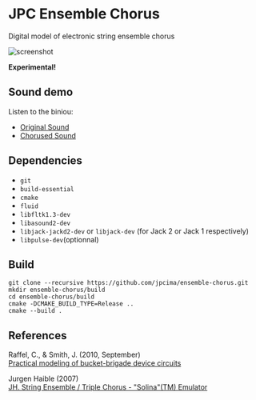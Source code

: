 # JPC Ensemble Chorus
Digital model of electronic string ensemble chorus

![screenshot](https://raw.github.com/trebmuh/ensemble-chorus/patch-1/ressources/ensemble_chorus-prez.png "GUI overview")

**Experimental!**

## Sound demo

Listen to the biniou:

- [Original Sound](https://soundcloud.com/user-482248552/jpc-ensemble-chorus-demo)
- [Chorused Sound](https://soundcloud.com/user-482248552/ensemble-chorus-demo)

## Dependencies

- `git`
- `build-essential`
- `cmake`
- `fluid`
- `libfltk1.3-dev`
- `libasound2-dev`
- `libjack-jackd2-dev` or `libjack-dev` (for Jack 2 or Jack 1 respectively)
- `libpulse-dev`(optionnal)

## Build

```
git clone --recursive https://github.com/jpcima/ensemble-chorus.git
mkdir ensemble-chorus/build
cd ensemble-chorus/build
cmake -DCMAKE_BUILD_TYPE=Release ..
cmake --build .
```

## References

Raffel, C., & Smith, J. (2010, September)  
[Practical modeling of bucket-brigade device circuits](http://colinraffel.com/publications/dafx2010practical.pdf)

Jurgen Haible (2007)  
[JH. String Ensemble / Triple Chorus - "Solina"(TM) Emulator](http://jhaible.com/legacy/triple_chorus/triple_chorus.html)
